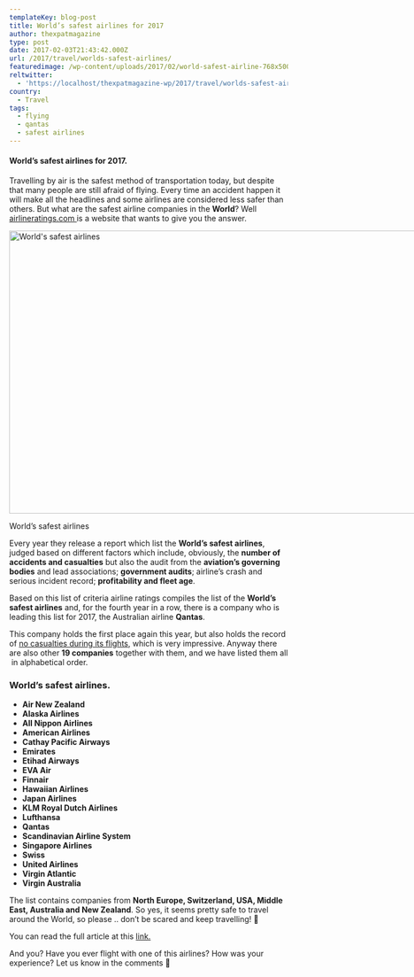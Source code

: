 ```yaml
---
templateKey: blog-post
title: World’s safest airlines for 2017
author: thexpatmagazine
type: post
date: 2017-02-03T21:43:42.000Z
url: /2017/travel/worlds-safest-airlines/
featuredimage: /wp-content/uploads/2017/02/world-safest-airline-768x500.jpg
reltwitter:
  - 'https://localhost/thexpatmagazine-wp/2017/travel/worlds-safest-airlines/?utm_source=ReviveOldPost&utm_medium=social&utm_campaign=ReviveOldPost'
country: 
  - Travel
tags:
  - flying
  - qantas
  - safest airlines
---
```


#### World&#8217;s safest airlines for 2017.

Travelling by air is the safest method of transportation today, but despite that many people are still afraid of flying. Every time an accident happen it will make all the headlines and some airlines are considered less safer than others. But what are the safest airline companies in the **World**? Well <a href="https://www.airlineratings.com/" target="_blank">airlineratings.com </a>is a website that wants to give you the answer. <!--more-->

<div id="attachment_487" style="width: 795px" >
  <img  src="/img/uploads/2017/02/world-safest-airline-1024x666.jpg" alt="World's safest airlines" width="785" height="511" srcset="/img/uploads/2017/02/world-safest-airline-1024x666.jpg 1024w, /img/uploads/2017/02/world-safest-airline-300x195.jpg 300w, /img/uploads/2017/02/world-safest-airline-768x500.jpg 768w, /img/uploads/2017/02/world-safest-airline.jpg 1280w" sizes="(max-width: 785px) 100vw, 785px" />
  
 <p>
    World&#8217;s safest airlines
  </p>
</div>

Every year they release a report which list the **World&#8217;s safest airlines**, judged based on different factors which include, obviously, the **number of accidents and casualties** but also the audit from the **aviation’s governing bodies** and lead associations; **government audits**; airline’s crash and serious incident record; **profitability and fleet age**.

Based on this list of criteria airline ratings compiles the list of the **World&#8217;s safest airlines** and, for the fourth year in a row, there is a company who is leading this list for 2017, the Australian airline **Qantas**.

This company holds the first place again this year, but also holds the record of <span style="text-decoration: underline;">no casualties during its flights</span>, which is very impressive. Anyway there are also other **19 companies** together with them, and we have listed them all  in alphabetical order.

### World&#8217;s safest airlines.

- **Air New Zealand**
- **Alaska Airlines**
- **All Nippon Airlines**
- **American Airlines**
- **Cathay Pacific Airways**
- **Emirates**
- **Etihad Airways**
- **EVA Air**
- **Finnair**
- **Hawaiian Airlines**
- **Japan Airlines**
- **KLM Royal Dutch Airlines**
- **Lufthansa**
- **Qantas**
- **Scandinavian Airline System**
- **Singapore Airlines**
- **Swiss**
- **United Airlines**
- **Virgin Atlantic**
- **Virgin Australia**

The list contains companies from **North Europe, Switzerland, USA, Middle East, Australia and New Zealand**. So yes, it seems pretty safe to travel around the World, so please .. don&#8217;t be scared and keep travelling! 🙂

You can read the full article at this <a href="https://www.airlineratings.com/news/997/worlds-safest-airlines-for-2017" target="_blank">link.</a>

And you? Have you ever flight with one of this airlines? How was your experience? Let us know in the comments 🙂

&nbsp;
